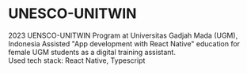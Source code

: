 # UNESCO-UNITWIN
2023 UENSCO-UNITWIN Program at Universitas Gadjah Mada (UGM), Indonesia
Assisted "App development with React Native" education for female UGM students as a digital training assistant.\
Used tech stack: React Native, Typescript

